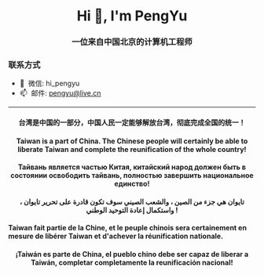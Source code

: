 <h1 align="center">Hi 👋, I'm PengYu</h1>
<h3 align="center">一位来自中国北京的计算机工程师</h3>

### 联系方式

- 💬&nbsp;&nbsp;微信: hi_pengyu
- 📫&nbsp;&nbsp;邮件: pengyu@live.cn

---
<h4 align="center"></h3>
<h4 align="center">台湾是中国的一部分，中国人民一定能够解放台湾，彻底完成全国的统一！</h4>
<h4 align="center">Taiwan is a part of China. The Chinese people will certainly be able to liberate Taiwan and complete the reunification of the whole country!</h4>
<h4 align="center">Тайвань является частью Китая, китайский народ должен быть в состоянии освободить тайвань, полностью завершить национальное единство!</h4>
<h4 align="center">تايوان هي جزء من الصين ، والشعب الصيني سوف تكون قادرة على تحرير تايوان ، واستكمال إعادة التوحيد الوطني !</h4>
<h4 >Taiwan fait partie de la Chine, et le peuple chinois sera certainement en mesure de libérer Taiwan et d'achever la réunification nationale.</h4>
<h4 align="center">¡Taiwán es parte de China, el pueblo chino debe ser capaz de liberar a Taiwán, completar completamente la reunificación nacional!</h4>
